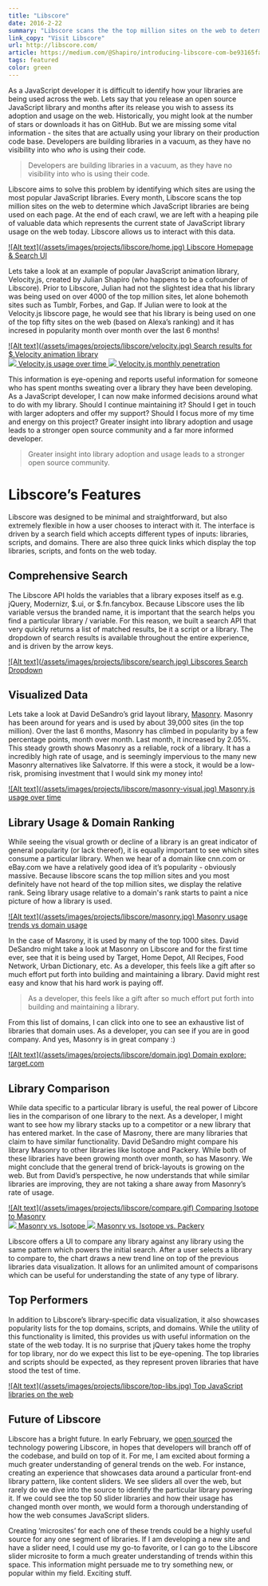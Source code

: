 ```yaml
---
title: "Libscore"
date: 2016-2-22
summary: "Libscore scans the the top million sites on the web to determine which third-party JavaScript libraries are installed on each site"
link_copy: "Visit Libscore"
url: http://libscore.com/
article: https://medium.com/@Shapiro/introducing-libscore-com-be93165fa497
tags: featured
color: green
---
```


As a JavaScript developer it is difficult to identify how your libraries are being used across the web. Lets say that you release an open source JavaScript library and months after its release you wish to assess its adoption and usage on the web. Historically, you might look at the number of stars or downloads it has on GitHub. But we are missing some vital information - the sites that are actually using your library on their production code base. Developers are building libraries in a vacuum, as they have no visibility into who <em>who</em> is using their code.

<blockquote>
  Developers are building libraries in a vacuum, as they have no visibility into who is using their code. 
</blockquote>

Libscore aims to solve this problem by identifying which sites are using the most popular JavaScript libraries. Every month, Libscore scans the top million sites on the web to determine which JavaScript libraries are being used on each page. At the end of each crawl, we are left with a heaping pile of valuable data which represents the current state of JavaScript library usage on the web today. Libscore allows us to interact with this data.

<a class="enlarge border" href="/assets/images/projects/libscore/home.jpg">
  ![Alt text](/assets/images/projects/libscore/home.jpg)
  Libscore Homepage & Search UI
</a>

Lets take a look at an example of popular JavaScript animation library, Velocity,js, created by Julian Shapiro (who happens to be a cofounder of Libscore). Prior to Libscore, Julian had not the slightest idea that his library was being used on over 4000 of the top million sites, let alone bohemoth sites such as Tumblr, Forbes, and Gap. If Julian were to look at the Velocity.js libscore page, he would see that his library is being used on one of the top fifty sites on the web (based on Alexa’s ranking) and it has incresed in popularity month over month over the last 6 months!

<a class="enlarge border" href="/assets/images/projects/libscore/velocity.jpg">
  ![Alt text](/assets/images/projects/libscore/velocity.jpg)
  Search results for $.Velocity animation library
</a>

<div class="halfWrap">
  <a class="enlarge border half" href="/assets/images/projects/libscore/velocity-visual.jpg">
    <img src="/assets/images/projects/libscore/velocity-visual.jpg">
    Velocity.js usage over time
  </a><a class="enlarge border half" href="/assets/images/projects/libscore/velocity-tooltip.jpg">
    <img src="/assets/images/projects/libscore/velocity-tooltip.jpg">
    Velocity.js monthly penetration
  </a>
</div>

This information is eye-opening and reports useful information for someone who has spent months sweating over a library they have been developing. As a JavaScript developer, I can now make informed decisions around what to do with my library. Should I continue maintaining it? Should I get in touch with larger adopters and offer my support? Should I focus more of my time and energy on this project? Greater insight into library adoption and usage leads to a stronger open source community and a far more informed developer.

<blockquote>
  Greater insight into library adoption and usage leads to a stronger open source community.
</blockquote>

<!-- ## Libscore’s UI
Before we dive into Libscore’s features, we must understand how it was built. Libscore is a single-page app, driven by queries to the API and -->

# Libscore’s Features

Libscore was designed to be minimal and straightforward, but also extremely flexible in how a user chooses to interact with it. The interface is driven by a search field which accepts different types of inputs: libraries, scripts, and domains. There are also three quick links which display the top libraries, scripts, and fonts on the web today.

## Comprehensive Search
The Libscore API holds the variables that a library exposes itself as e.g. jQuery, Modernizr, $.ui, or $.fn.fancybox. Because Libscore uses the lib variable versus the branded name, it is important that the search helps you find a particular library / variable. For this reason, we built a search API that very quickly returns a list of matched results, be it a script or a library. The dropdown of search results is available throughout the entire experience, and is driven by the arrow keys.

<a class="enlarge border" href="/assets/images/projects/libscore/search.jpg">
  ![Alt text](/assets/images/projects/libscore/search.jpg)
  Libscores Search Dropdown
</a>

## Visualized Data
Lets take a look at David DeSandro’s grid layout library, [Masonry](http://libscore.com/#Masonry). Masonry has been around for years and is used by about 39,000 sites (in the top million). Over the last 6 months, Masonry has climbed in popularity by a few percentage points, month over month. Last month, it increased by 2.05%. This steady growth shows Masonry as a reliable, rock of a library. It has a incredibly high rate of usage, and is seemingly impervious to the many new Masonry alternatives like Salvatorre. If this were a stock, it would be a low-risk, promising investment that I would sink my money into!

<a class="enlarge border" href="/assets/images/projects/libscore/masonry-visual.jpg">
  ![Alt text](/assets/images/projects/libscore/masonry-visual.jpg)
  Masonry.js usage over time
</a>

## Library Usage & Domain Ranking
While seeing the visual growth or decline of a library is an great indicator of general popularity (or lack thereof), it is equally important to see which sites consume a particular library. When we hear of a domain like cnn.com or eBay.com we have a relatively good idea of it’s popularity - obviously massive. Because libscore scans the top million sites and you most definitely have not heard of the top million sites, we display the relative rank. Seing library usage relative to a domain's rank starts to paint a nice picture of how a library is used.

<a class="enlarge border" href="/assets/images/projects/libscore/masonry.jpg">
  ![Alt text](/assets/images/projects/libscore/masonry.jpg)
  Masonry usage trends vs domain usage
</a>

In the case of Masrony, it is used by many of the top 1000 sites.  David DeSandro might take a look at Masonry on Libscore and for the first time ever, see that it is being used by Target, Home Depot, All Recipes, Food Network, Urban Dictionary, etc. As a developer, this feels like a gift after so much effort put forth into building and maintaining a library. David might rest easy and know that his hard work is paying off.

<blockquote>As a developer, this feels like a gift after so much effort put forth into building and maintaining a library.</blockquote>

From this list of domains, I can click into one to see an exhaustive list of libraries that domain uses. As a developer, you can see if you are in good company. And yes, Masonry is in great company :)

<a class="enlarge border" href="/assets/images/projects/libscore/domain.jpg">
  ![Alt text](/assets/images/projects/libscore/domain.jpg)
  Domain explore: target.com
</a>

## Library Comparison
While data specific to a particular library is useful, the real power of Libcore lies in the comparison of one library to the next. As a developer, I might want to see how my library stacks up to a competitor or a new library that has entered market. In the case of Masrony, there are many libraries that claim to have similar functionality. David DeSandro might compare his library Masonry to other libraries like Isotope and Packery. While both of these libraries have been growing month over month, so has Masonry. We might conclude that the general trend of brick-layouts is growing on the web. But from David’s perspective, he now understands that while similar libraries are improving, they are not taking a share away from Masonry’s rate of usage.


<a class="enlarge border" href="/assets/images/projects/libscore/compare.gif">
  ![Alt text](/assets/images/projects/libscore/compare.gif)
  Comparing Isotope to Masonry
</a>

<div class="halfWrap">
  <a class="enlarge border half" href="/assets/images/projects/libscore/masonry-compareA.jpg">
    <img src="/assets/images/projects/libscore/masonry-compareA.jpg">
    Masonry vs. Isotope
  </a><a class="enlarge border half" href="/assets/images/projects/libscore/masonry-compareB.jpg">
    <img src="/assets/images/projects/libscore/masonry-compareB.jpg">
    Masonry vs. Isotope vs. Packery
  </a>
</div>

Libscore offers a UI to compare any library against any library using the same pattern which powers the initial search. After a user selects a library to compare to, the chart draws a new trend line on top of the previous libraries data visualization. It allows for an unlimited amount of comparisons which can be useful for understanding the state of any type of library.

## Top Performers
In addition to Libscore’s library-specific data visualization, it also showcases popularity lists for the top domains, scripts, and domains. While the utility of this functionality is limited, this provides us with useful information on the state of the web today. It is no surprise that jQuery takes home the trophy for top library, nor do we expect this list to be eye-opening. The top libraries and scripts should be expected, as they represent proven libraries that have stood the test of time.

<a class="enlarge border" href="/assets/images/projects/libscore/top-libs.jpg">
  ![Alt text](/assets/images/projects/libscore/top-libs.jpg)
  Top JavaScript libraries on the web
</a>

## Future of Libscore
Libscore has a bright future. In early February, we [open sourced](https://medium.com/@jhchen/open-sourcing-libscore-the-javascript-tracker-b41eff3b8e36#.hbezgg58f) the technology powering Libscore, in hopes that developers will branch off of the codebase, and build on top of it. For me, I am excited about forming a much greater understanding of general trends on the web. For instance, creating an experience that showcases data around a particular front-end library pattern, like content sliders. We see sliders all over the web, but rarely do we dive into the source to identify the particular library powering it. If we could see the top 50 slider libraries and how their usage has changed month over month, we would form a thorough understanding of how the web consumes JavaScript sliders. 

Creating ‘microsites’ for each one of these trends could be a highly useful source for any one segment of libraries. If I am developing a new site and have a slider need, I could use my go-to favorite, or I can go to the Libscore slider microsite to form a much greater understanding of trends within this space. This information might persuade me to try something new, or popular within my field. Exciting stuff.